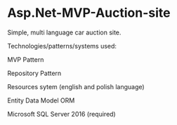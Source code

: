# Asp.Net-MVP-Auction-site
Simple, multi language car auction site.

Technologies/patterns/systems used:

MVP Pattern

Repository Pattern

Resources sytem (english and polish language)

Entity Data Model ORM

Microsoft SQL Server 2016 (required)

